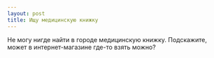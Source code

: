 ```yaml
---
layout: post 
title: Ищу медицинскую книжку 
--- 
```

Не могу нигде найти в городе медицинскую книжку. Подскажите, может в интернет-магазине где-то взять можно?